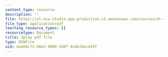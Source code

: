 ```yaml
---
content_type: resource
description: ''
file: https://ol-ocw-studio-app-production.s3.amazonaws.com/courses/9-40-introduction-to-neural-computation-spring-2018/4ae68c72d8e298892b0f4cbb16acd19f_3GC721pNRLE.pdf
file_type: application/pdf
learning_resource_types: []
resourcetype: Document
title: 3play pdf file
type: OCWFile
uid: 4ae68c72-d8e2-9889-2b0f-4cbb16acd19f
---
```

